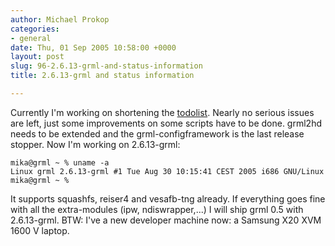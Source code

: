 ```yaml
---
author: Michael Prokop
categories:
- general
date: Thu, 01 Sep 2005 10:58:00 +0000
layout: post
slug: 96-2.6.13-grml-and-status-information
title: 2.6.13-grml and status information

---
```

Currently I'm working on shortening the [todolist](http://wiki.grml.org/doku.php?id=todo). Nearly no serious issues are left, just some improvements on some scripts have to be done. grml2hd needs to be extended and the grml\-configframework is the last release stopper. Now I'm working on 2\.6\.13\-grml:

```
mika@grml ~ % uname -a  
Linux grml 2.6.13-grml #1 Tue Aug 30 10:15:41 CEST 2005 i686 GNU/Linux  
mika@grml ~ %
```
It supports squashfs, reiser4 and vesafb\-tng already. If everything goes fine with all the extra\-modules (ipw, ndiswrapper,...) I will ship grml 0\.5 with 2\.6\.13\-grml.
BTW: I've a new developer machine now: a Samsung X20 XVM 1600 V laptop.
